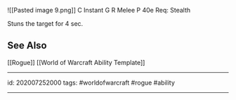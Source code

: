 ![[Pasted image 9.png]]
C Instant
G 
R Melee
P 40e
Req: Stealth

Stuns the target for 4 sec.

## See Also
[[Rogue]]
[[World of Warcraft Ability Template]]

---

id: 202007252000
tags: #worldofwarcraft #rogue #ability

---